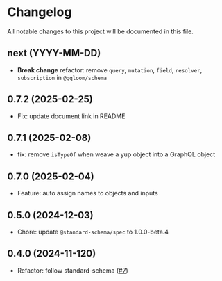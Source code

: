 # Changelog

All notable changes to this project will be documented in this file.

## next (YYYY-MM-DD)

* **Break change** refactor: remove `query`, `mutation`, `field`, `resolver`, `subscription` in `@gqloom/schema`

## 0.7.2 (2025-02-25)

* Fix: update document link in README

## 0.7.1 (2025-02-08)

* fix: remove `isTypeOf` when weave a yup object into a GraphQL object

## 0.7.0 (2025-02-04)

* Feature: auto assign names to objects and inputs

## 0.5.0 (2024-12-03)

* Chore: update `@standard-schema/spec` to 1.0.0-beta.4

## 0.4.0 (2024-11-120)

* Refactor: follow standard-schema ([#7](https://github.com/modevol-com/gqloom/pull/7))
